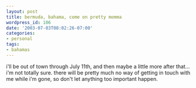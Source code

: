 ```yaml
---
layout: post
title: bermuda, bahama, come on pretty momma
wordpress_id: 106
date: '2003-07-03T08:02:26-07:00'
categories:
- personal
tags:
- bahamas
---
```

i'll be out of town through July 11th, and then maybe a little more after
that... i'm not totally sure.  there will be pretty much no way of getting in
touch with me while i'm gone, so don't let anything too important happen.
